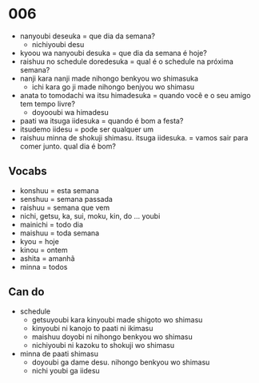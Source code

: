 # 006

- nanyoubi deseuka = que dia da semana?
  - nichiyoubi desu
- kyoou wa nanyoubi desuka = que dia da semana é hoje?
- raishuu no schedule doredesuka = qual é o schedule na próxima semana?
- nanji kara nanji made nihongo benkyou wo shimasuka
  - ichi kara go ji made nihongo benjyou wo shimasu
- anata to tomodachi wa itsu himadesuka = quando você e o seu amigo tem tempo livre?
  - doyooubi wa himadesu
- paati wa itsuga iidesuka = quando é bom a festa?
- itsudemo iidesu = pode ser qualquer um
- raishuu minna de shokuji shimasu. itsuga iidesuka. = vamos sair para comer junto. qual dia é bom?

## Vocabs

- konshuu = esta semana
- senshuu = semana passada
- raishuu = semana que vem
- nichi, getsu, ka, sui, moku, kin, do ... youbi
- mainichi = todo dia
- maishuu = toda semana
- kyou = hoje
- kinou = ontem
- ashita = amanhã
- minna = todos

## Can do

- schedule
  - getsuyoubi kara kinyoubi made shigoto wo shimasu
  - kinyoubi ni kanojo to paati ni ikimasu
  - maishuu doyobi ni nihongo benkyou wo shimasu
  - nichiyoubi ni kazoku to shokuji wo shimasu
- minna de paati shimasu
  - doyoubi ga dame desu. nihongo benkyou wo shimasu
  - nichi youbi ga iidesu
